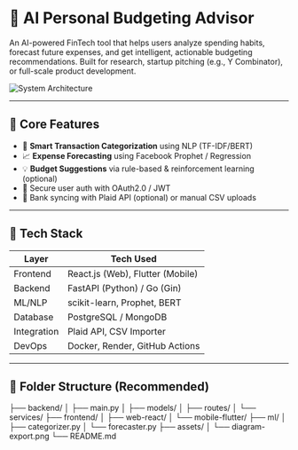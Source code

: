 # 💸 AI Personal Budgeting Advisor

An AI-powered FinTech tool that helps users analyze spending habits, forecast future expenses, and get intelligent, actionable budgeting recommendations. Built for research, startup pitching (e.g., Y Combinator), or full-scale product development.

![System Architecture](./diagram-export-21-6-2025-12_20_59-pm.png)

---

## 🔧 Core Features

- 🧾 **Smart Transaction Categorization** using NLP (TF-IDF/BERT)
- 📈 **Expense Forecasting** using Facebook Prophet / Regression
- 💡 **Budget Suggestions** via rule-based & reinforcement learning (optional)
- 🔐 Secure user auth with OAuth2.0 / JWT
- 🔄 Bank syncing with Plaid API (optional) or manual CSV uploads

---

## 🧱 Tech Stack

| Layer        | Tech Used                        |
|--------------|----------------------------------|
| Frontend     | React.js (Web), Flutter (Mobile) |
| Backend      | FastAPI (Python) / Go (Gin)      |
| ML/NLP       | scikit-learn, Prophet, BERT      |
| Database     | PostgreSQL / MongoDB             |
| Integration  | Plaid API, CSV Importer          |
| DevOps       | Docker, Render, GitHub Actions   |

---

## 📂 Folder Structure (Recommended)


├── backend/
│ ├── main.py
│ ├── models/
│ ├── routes/
│ └── services/
├── frontend/
│ ├── web-react/
│ └── mobile-flutter/
├── ml/
│ ├── categorizer.py
│ └── forecaster.py
├── assets/
│ └── diagram-export.png
└── README.md
